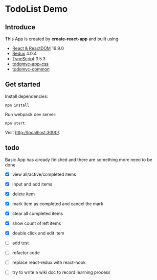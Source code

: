 # TodoList Demo

## Introduce
This App is created by **create-react-app** and built using

- [React & ReactDOM](http://facebook.github.io/react/) 16.9.0
- [Redux](https://github.com/rackt/redux) 4.0.4
- [TypeScript](http://www.typescriptlang.org/) 3.5.3
- [todomvc-app-css](https://github.com/tastejs/todomvc-app-css)
- [todomvc-common](https://github.com/tastejs/todomvc-common)

## 

## Get started
Install dependencies:
```
npm install
```


Run webpack dev server:

```
npm start
```

Visit [http://localhost:3000/](http://localhost:3000/).

## todo
Basic App has already finished and there are something more need to be done.
- [X] view all/active/completed items
- [X] input and add items 
- [X] delete item
- [X] mark item as completed and cancel the mark
- [X] clear all completed items
- [X] show count of left items
- [X] double click and edit item
- [ ] add test
- [ ] refactor code
- [ ] replace react-redux with react-hook
- [ ] try to write a wiki doc to record learning process

